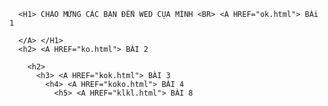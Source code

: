 <!DOCTYPE html>
<html>
<head>
    <style>
        body {
            background-image: url('https://ben.com.vn/tin-tuc/wp-content/uploads/2020/09/hinh-nen-laptop-anime-min.jpg');
            background-repeat: no-repeat;
            background-size: cover;
            background-attachment: fixed;
        }
    </style>
    <HEAD> <TITLE> First Linked Document </TITLE> </HEAD> <BODY> 

      <H1> CHÀO MỪNG CÁC BẠN ĐẾN WED CỤA MÌNH <BR> <A HREF="ok.html"> BÀi 1
      
      </A> </H1>
      <h2> <A HREF="ko.html"> BÀI 2
        
        <h2>
          <h3> <A HREF="kok.html"> BÀI 3
            <h4> <A HREF="koko.html"> BÀI 4
              <h5> <A HREF="klkl.html"> BÀI 8

</body>
</html>
